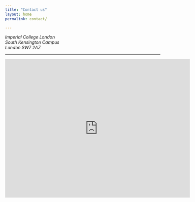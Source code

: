 ```yaml
---
title: "Contact us"
layout: home
permalink: contact/

---
```


<address>
  Imperial College London<br /> South Kensington Campus<br /> London SW7 2AZ
</address>
  
---

<iframe src="https://www.google.com/maps/embed?pb=!1m18!1m12!1m3!1d2483.7855336015627!2d-0.17706588439764165!3d51.49880301915287!2m3!1f0!2f0!3f0!3m2!1i1024!2i768!4f13.1!3m3!1m2!1s0x48760567da220a01%3A0x31911b371c692e86!2sImperial+College+London!5e0!3m2!1sde!2suk!4v1549636566586" width="600" height="450" frameborder="0" style="border:0" allowfullscreen></iframe>

